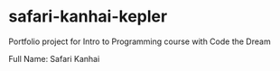 # safari-kanhai-kepler
Portfolio project for Intro to Programming course with Code the Dream


Full Name: Safari Kanhai